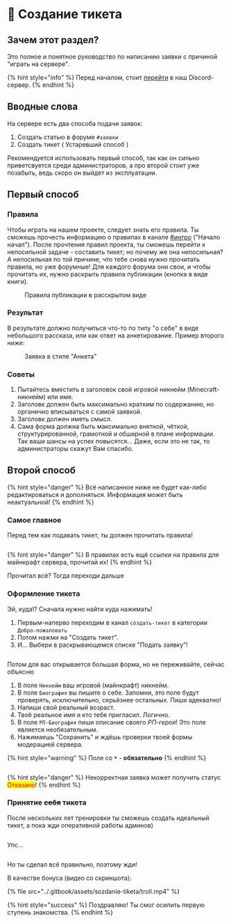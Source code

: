 # 📙 Создание тикета

## Зачем этот раздел?

Это полное и понятное руководство по написанию заявки с причиной "играть на сервере".

{% hint style="info" %}
Перед началом, стоит [перейти](https://discord.gg/invite/ngxE7dUzbE) в наш Discord-сервер.
{% endhint %}

## Вводные слова

На сервере есть два способа подачи заявок:

1. Создать статью в форуме `#заявки`
2. Создать тикет ( Устаревший способ )

Рекомендуется использовать первый способ, так как он сильно приветсвуется среди администраторов, а про второй стоит уже позабыть, ведь скоро он выйдет из эксплуатации.

## Первый способ

### Правила

Чтобы играть на нашем проекте, следует знать его правила. Ты сможешь прочесть информацию о правилах в канале [#интро](https://discord.com/channels/868794603409637376/1068985628181680300) ("Начало начал"). После прочтения правил проекта, ты сможешь перейти к непосильной задаче - составить тикет; но почему же она непосильная? А непосильная по той причине, что тебе снова нужно прочитать правила, но уже форумные! Для каждого форума они свои, и чтобы прочитать их, нужно раскрыть правила публикации (кнопка в виде книги).

<figure><img src="../.gitbook/assets/sozdanie-tiketa/forum_1.png" alt=""><figcaption>Правила публикации в расскрытом виде</figcaption></figure>

### Результат

В результате должно получиться что-то по типу "о себе" в виде небольшого рассказа, или как ответ на анкетирование. Пример второго ниже:

<figure><img src="../.gitbook/assets/sozdanie-tiketa/forum_2.png" alt=""><figcaption>Заявка в стиле "Анкета"</figcaption></figure>

### Советы

1. Пытайтесь вместить в заголовок свой игровой никнейм (Minecraft-никнейм) или имя.
2. Заголовк должен быть максимально кратким по содержанию, но органично вписываться с самой заявкой.
3. Заголовк должен иметь смысл.
4. Сама форма должна быть максимально внятной, чёткой, структурированной, грамотной и обширной в плане информации. Так ваши шансы на успех повысятся... Даже, если это не так, то администраторы скажут Вам спасибо.

## Второй способ

{% hint style="danger" %}
Всё написанное ниже не будет как-либо редактироваться и дополняться. Информация может быть неактуальной!
{% endhint %}

### Самое главное

Перед тем как подавать тикет, ты должен прочитать  правила!

<figure><img src="../.gitbook/assets/sozdanie-tiketa/rules_path.png" alt=""><figcaption></figcaption></figure>

{% hint style="danger" %}
В правилах есть ещё ссылки на правила для майнкрафт сервера, прочитай их!
{% endhint %}

Прочитал всё? Тогда переходи дальше

### Оформление тикета

Эй, куда!? Сначала нужно найти куда нажимать!

1. Первым-наперво переходим в канал `создать-тикет` в категории `Добро-пожаловать`
2. Потом нажми на "Создать тикет".
3. &#x20;И... Выбери в раскрывающемся списке "Подать заявку"!

<div align="left">

<figure><img src="../.gitbook/assets/sozdanie-tiketa/ticket_1.png" alt=""><figcaption></figcaption></figure>

</div>

Потом для вас открывается большая форма, но не переживайте, сейчас объясню

1. В поле `Никнейм` ваш игровой (майнкрафт) никнейм.
2. В поле `Биография` вы пишите о себе. Запомни, это поле будут проверять, исключительно, серьёзнее остальных. Пиши адекватно!
3. Напиши свой реальный возраст.
4. Твоё реальное имя и кто тебя пригласил. Логично.
5. В поле `РП-Биография` пиши описание своего _РП-героя_! Это поле является необязательным.
6. Нажимаешь "Сохранить" и ждёшь проверки твоей формы модерацией сервера.

{% hint style="warning" %}
Поле со **`*`** - **обязательно**
{% endhint %}

<figure><img src="../.gitbook/assets/sozdanie-tiketa/ticket_2.png" alt=""><figcaption></figcaption></figure>

{% hint style="danger" %}
Некорректная заявка может получить статус <mark style="color:red;">Отказано</mark>!
{% endhint %}

### Принятие ~~себя~~ тикета

После нескольких лет тренировки ты сможешь создать идеальный тикет, а пока жди оперативной работы админов)

<figure><img src="../.gitbook/assets/sozdanie-tiketa/ticket_3.png" alt=""><figcaption></figcaption></figure>

Упс...

<figure><img src="../.gitbook/assets/sozdanie-tiketa/ticket_4.png" alt=""><figcaption></figcaption></figure>

Но ты сделал всё правильно, поэтому жди!

В качестве бонуса (видео со скриншота):

{% file src="../.gitbook/assets/sozdanie-tiketa/troll.mp4" %}

{% hint style="success" %}
Поздравляю! Ты смог осилить первую ступень знакомства.
{% endhint %}
